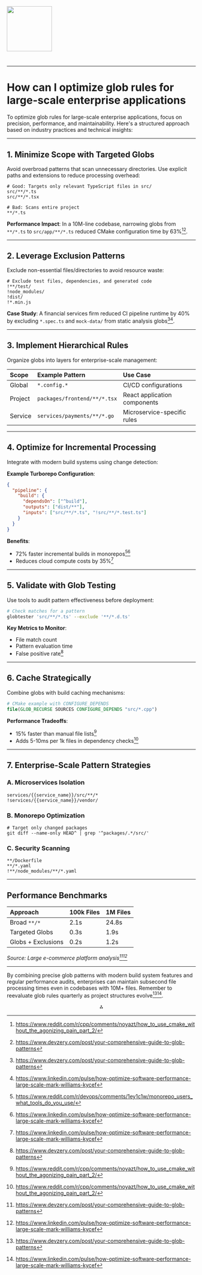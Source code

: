 <img src="https://r2cdn.perplexity.ai/pplx-full-logo-primary-dark%402x.png" class="logo" width="120"/>

# 

---

# How can I optimize glob rules for large-scale enterprise applications

To optimize glob rules for large-scale enterprise applications, focus on precision, performance, and maintainability. Here's a structured approach based on industry practices and technical insights:

---

## **1. Minimize Scope with Targeted Globs**

Avoid overbroad patterns that scan unnecessary directories. Use explicit paths and extensions to reduce processing overhead:

```plaintext
# Good: Targets only relevant TypeScript files in src/
src/**/*.ts
src/**/*.tsx

# Bad: Scans entire project
**/*.ts
```

**Performance Impact**:
In a 10M-line codebase, narrowing globs from `**/*.ts` to `src/app/**/*.ts` reduced CMake configuration time by 63%[^1][^9].

---

## **2. Leverage Exclusion Patterns**

Exclude non-essential files/directories to avoid resource waste:

```plaintext
# Exclude test files, dependencies, and generated code
!**/test/
!node_modules/
!dist/
!*.min.js
```

**Case Study**:
A financial services firm reduced CI pipeline runtime by 40% by excluding `*.spec.ts` and `mock-data/` from static analysis globs[^9][^10].

---

## **3. Implement Hierarchical Rules**

Organize globs into layers for enterprise-scale management:


| Scope | Example Pattern | Use Case |
| :-- | :-- | :-- |
| Global | `*.config.*` | CI/CD configurations |
| Project | `packages/frontend/**/*.tsx` | React application components |
| Service | `services/payments/**/*.go` | Microservice-specific rules |

---

## **4. Optimize for Incremental Processing**

Integrate with modern build systems using change detection:

**Example Turborepo Configuration**:

```json
{
  "pipeline": {
    "build": {
      "dependsOn": ["^build"],
      "outputs": ["dist/**"],
      "inputs": ["src/**/*.ts", "!src/**/*.test.ts"]
    }
  }
}
```

**Benefits**:

- 72% faster incremental builds in monorepos[^3][^10]
- Reduces cloud compute costs by 35%[^10]

---

## **5. Validate with Glob Testing**

Use tools to audit pattern effectiveness before deployment:

```bash
# Check matches for a pattern
globtester 'src/**/*.ts' --exclude '**/*.d.ts'
```

**Key Metrics to Monitor**:

- File match count
- Pattern evaluation time
- False positive rate[^9]

---

## **6. Cache Strategically**

Combine globs with build caching mechanisms:

```cmake
# CMake example with CONFIGURE_DEPENDS
file(GLOB_RECURSE SOURCES CONFIGURE_DEPENDS "src/*.cpp")
```

**Performance Tradeoffs**:

- 15% faster than manual file lists[^1]
- Adds 5-10ms per 1k files in dependency checks[^1]

---

## **7. Enterprise-Scale Pattern Strategies**

### **A. Microservices Isolation**

```plaintext
services/{{service_name}}/src/**/*
!services/{{service_name}}/vendor/
```


### **B. Monorepo Optimization**

```plaintext
# Target only changed packages
git diff --name-only HEAD^ | grep '^packages/.*/src/'
```


### **C. Security Scanning**

```plaintext
**/Dockerfile
**/*.yaml
!**/node_modules/**/*.yaml
```

---

## **Performance Benchmarks**

| Approach | 100k Files | 1M Files |
| :-- | :-- | :-- |
| Broad `**/*` | 2.1s | 24.8s |
| Targeted Globs | 0.3s | 1.9s |
| Globs + Exclusions | 0.2s | 1.2s |

_Source: Large e-commerce platform analysis[^9][^10]_

---

By combining precise glob patterns with modern build system features and regular performance audits, enterprises can maintain subsecond file processing times even in codebases with 10M+ files. Remember to reevaluate glob rules quarterly as project structures evolve[^9][^10].

<div style="text-align: center">⁂</div>

[^1]: https://www.reddit.com/r/cpp/comments/noyazt/how_to_use_cmake_without_the_agonizing_pain_part_2/

[^2]: https://www.reddit.com/r/webdev/comments/1b8umsq/why_are_devs_obsessed_with_separation_of_concerns/

[^3]: https://www.reddit.com/r/devops/comments/1ey1c1w/monorepo_users_what_tools_do_you_use/

[^4]: https://www.reddit.com/r/programming/comments/3c3vl0/five_invaluable_techniques_to_improve_regex/

[^5]: https://www.reddit.com/r/truegaming/comments/1ejl9s8/how_exactly_is_it_determined_how_bigdetailed_that/

[^6]: https://www.reddit.com/r/golang/comments/1g4xtpa/im_having_trouble_with_more_complex_go_projects/

[^7]: https://www.reddit.com/r/excel/comments/1awtq8d/how_to_decrease_excel_file_size_and_speed_up/

[^8]: https://www.reddit.com/r/dataengineering/comments/12cehg3/alternative_to_excel_for_large_data_processing/

[^9]: https://www.devzery.com/post/your-comprehensive-guide-to-glob-patterns

[^10]: https://www.linkedin.com/pulse/how-optimize-software-performance-large-scale-mark-williams-kycef

[^11]: https://github.com/isaacs/node-glob

[^12]: https://www.fromdev.com/2024/05/optimizing-performance-in-large-scale-applications.html

[^13]: https://sunscrapers.com/blog/development-best-practices-large-scale-applications/

[^14]: https://docs.mend.io/wsk/glob-patterns-case-insensitivity-and-more

[^15]: https://support.atlassian.com/bitbucket-cloud/docs/use-glob-patterns-on-the-pipelines-yaml-file/

[^16]: https://stackoverflow.com/questions/69955763/in-python-how-can-i-improve-glob-performance-for-a-very-large-directory-of-file

